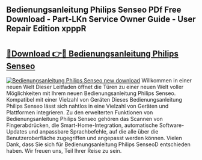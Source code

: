 ## Bedienungsanleitung Philips Senseo PDf Free Download - Part-LKn Service Owner Guide - User Repair Edition xpppR

# <h2><a href="http://df1efi.blite.top/?on=Bedienungsanleitung+Philips+Senseo">🔗Download 👉🔴 Bedienungsanleitung Philips Senseo</a></h2>

[![Bedienungsanleitung Philips Senseo new download](https://i.imgur.com/lujVjoI.png)](http://df1efi.blite.top/?on=Bedienungsanleitung+Philips+Senseo)
Willkommen in einer neuen Welt Dieser Leitfaden öffnet die Türen zu einer neuen Welt voller Möglichkeiten mit Ihrem neuen Bedienungsanleitung Philips Senseo. Kompatibel mit einer Vielzahl von Geräten Dieses Bedienungsanleitung Philips Senseo lässt sich nahtlos in eine Vielzahl von Geräten und Plattformen integrieren. Zu den erweiterten Funktionen von Bedienungsanleitung Philips Senseo gehören das Scannen von Fingerabdrücken, die Smart-Home-Integration, automatische Software-Updates und anpassbare Sprachbefehle, auf die alle über die Benutzeroberfläche zugegriffen und angepasst werden können. Vielen Dank, dass Sie sich für Bedienungsanleitung Philips SenseoD entschieden haben. Wir freuen uns, Teil Ihrer Reise zu sein.
